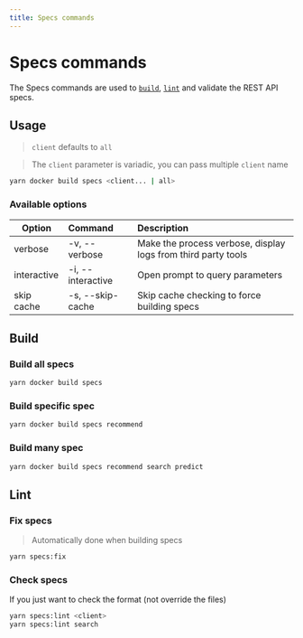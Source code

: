 ```yaml
---
title: Specs commands
---
```


# Specs commands

The Specs commands are used to [`build`](#build), [`lint`](#lint) and validate the REST API specs.

## Usage

> `client` defaults to `all`

> The `client` parameter is variadic, you can pass multiple `client` name

```bash
yarn docker build specs <client... | all>
```

### Available options

| Option      | Command           | Description                                                   |
| ----------- | :---------------- | :------------------------------------------------------------ |
| verbose     | -v, --verbose     | Make the process verbose, display logs from third party tools |
| interactive | -i, --interactive | Open prompt to query parameters                               |
| skip cache  | -s, --skip-cache  | Skip cache checking to force building specs                   |

## Build

### Build all specs

```bash
yarn docker build specs
```

### Build specific spec

```bash
yarn docker build specs recommend
```

### Build many spec

```bash
yarn docker build specs recommend search predict
```

## Lint

### Fix specs

> Automatically done when building specs

```bash
yarn specs:fix
```

### Check specs

If you just want to check the format (not override the files)

```bash
yarn specs:lint <client>
yarn specs:lint search
```

